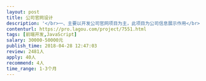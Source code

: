 ```yaml
---                
layout: post       
title: 公司官网设计           
description: '</br>一、主要以开发公司官网项目为主，此项目为公司信息展示作用</br></br>二、主要功能点：</br>注册、登录、会员绑定、服务呼叫、消息通知与推送、员工活动</br></br>三、人员要求：</br>具备相当的技术能力，能够及时响应相关需求；紧急的BUG必须当日修复，一般性的BUG和UI问题1-3日内修复，对于产品提出的UI调整，能够在规定时间内完成；</br>'     
contenturl: https://pro.lagou.com/project/7551.html      
tags: [前端开发,JavaScript]            
salary: 30000-50000元          
publish_time: 2018-04-28 12:47:03         
review: 2481人                   
apply: 40人                   
recommend: 4人                   
time_range: 1-3个月              
---                 
```

